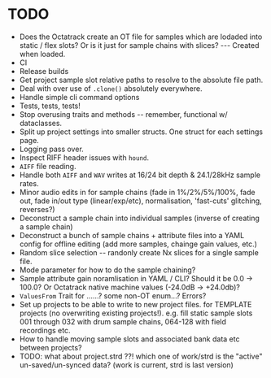 # TODO
- Does the Octatrack create an OT file for samples which are lodaded into static / flex slots?
  Or is it just for sample chains with slices? --- Created when loaded.
- CI
- Release builds
- Get project sample slot relative paths to resolve to the absolute file path.
- Deal with over use of `.clone()` absolutely everywhere.
- Handle simple cli command options
- Tests, tests, tests!
- Stop overusing traits and methods -- remember, functional w/ dataclasses.
- Split up project settings into smaller structs. One struct for each settings page.
- Logging pass over.
- Inspect RIFF header issues with `hound`.
- `AIFF` file reading.
- Handle both `AIFF` and `WAV` writes at 16/24 bit depth & 24.1/28kHz sample rates.
- Minor audio edits in for sample chains (fade in 1%/2%/5%/100%, fade out, fade in/out type (linear/exp/etc), normalisation, 'fast-cuts' glitching, reverses?)
- Deconstruct a sample chain into individual samples (inverse of creating a sample chain)
- Deconstruct a bunch of sample chains + attribute files into a YAML config for offline editing (add more samples, chainge gain values, etc.)
- Random slice selection -- randonly create Nx slices for a single sample file.
- Mode parameter for how to do the sample chaining?
- Sample attribute gain noramlisation in YAML / CLI? Should it be 0.0 -> 100.0? Or Octatrack native machine values (-24.0dB -> +24.0db)?
- `ValuesFrom` Trait for ......? some non-OT enum...? Errors?
- Set up projects to be able to write to new project files. for  TEMPLATE projects (no overwriting existing projects!).
  e.g. fill static sample slots 001 through 032 with drum sample chains, 064-128 with field recordings etc.
- How to handle moving sample slots and associated bank data etc between projects?
- TODO: what about project.strd ??! which one of work/strd is the "active" un-saved/un-synced data? (work is current, strd is last version)
